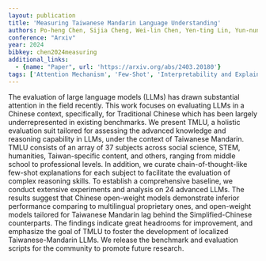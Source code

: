 ```yaml
---
layout: publication
title: 'Measuring Taiwanese Mandarin Language Understanding'
authors: Po-heng Chen, Sijia Cheng, Wei-lin Chen, Yen-ting Lin, Yun-nung Chen
conference: "Arxiv"
year: 2024
bibkey: chen2024measuring
additional_links:
  - {name: "Paper", url: 'https://arxiv.org/abs/2403.20180'}
tags: ['Attention Mechanism', 'Few-Shot', 'Interpretability and Explainability', 'Model Architecture']
---
```

The evaluation of large language models (LLMs) has drawn substantial
attention in the field recently. This work focuses on evaluating LLMs in a
Chinese context, specifically, for Traditional Chinese which has been largely
underrepresented in existing benchmarks. We present TMLU, a holistic evaluation
suit tailored for assessing the advanced knowledge and reasoning capability in
LLMs, under the context of Taiwanese Mandarin. TMLU consists of an array of 37
subjects across social science, STEM, humanities, Taiwan-specific content, and
others, ranging from middle school to professional levels. In addition, we
curate chain-of-thought-like few-shot explanations for each subject to
facilitate the evaluation of complex reasoning skills. To establish a
comprehensive baseline, we conduct extensive experiments and analysis on 24
advanced LLMs. The results suggest that Chinese open-weight models demonstrate
inferior performance comparing to multilingual proprietary ones, and
open-weight models tailored for Taiwanese Mandarin lag behind the
Simplified-Chinese counterparts. The findings indicate great headrooms for
improvement, and emphasize the goal of TMLU to foster the development of
localized Taiwanese-Mandarin LLMs. We release the benchmark and evaluation
scripts for the community to promote future research.
